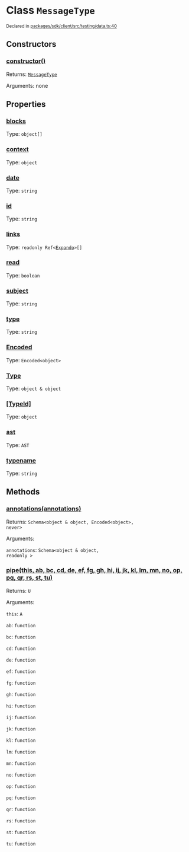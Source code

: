 # Class `MessageType`
<sub>Declared in [packages/sdk/client/src/testing/data.ts:40](https://github.com/dxos/dxos/blob/664e23dbe/packages/sdk/client/src/testing/data.ts#L40)</sub>




## Constructors
### [constructor()]()




Returns: <code>[MessageType](/api/@dxos/client/classes/MessageType)</code>

Arguments: none





## Properties
### [blocks](https://github.com/dxos/dxos/blob/664e23dbe/packages/sdk/client/src/testing/data.ts#L44)
Type: <code>object[]</code>



### [context](https://github.com/dxos/dxos/blob/664e23dbe/packages/sdk/client/src/testing/data.ts#L47)
Type: <code>object</code>



### [date](https://github.com/dxos/dxos/blob/664e23dbe/packages/sdk/client/src/testing/data.ts#L42)
Type: <code>string</code>



### [id]()
Type: <code>string</code>



### [links](https://github.com/dxos/dxos/blob/664e23dbe/packages/sdk/client/src/testing/data.ts#L45)
Type: <code>readonly Ref&lt;[Expando](/api/@dxos/client/interfaces/Expando)&gt;[]</code>



### [read](https://github.com/dxos/dxos/blob/664e23dbe/packages/sdk/client/src/testing/data.ts#L46)
Type: <code>boolean</code>



### [subject](https://github.com/dxos/dxos/blob/664e23dbe/packages/sdk/client/src/testing/data.ts#L43)
Type: <code>string</code>



### [type](https://github.com/dxos/dxos/blob/664e23dbe/packages/sdk/client/src/testing/data.ts#L41)
Type: <code>string</code>



### [Encoded]()
Type: <code>Encoded&lt;object&gt;</code>



### [Type]()
Type: <code>object & object</code>



### [[TypeId]]()
Type: <code>object</code>



### [ast]()
Type: <code>AST</code>



### [typename]()
Type: <code>string</code>




## Methods
### [annotations(annotations)]()




Returns: <code>Schema&lt;object & object, Encoded&lt;object&gt;, never&gt;</code>

Arguments: 

`annotations`: <code>Schema&lt;object & object, readonly &gt;</code>


### [pipe(this, ab, bc, cd, de, ef, fg, gh, hi, ij, jk, kl, lm, mn, no, op, pq, qr, rs, st, tu)]()




Returns: <code>U</code>

Arguments: 

`this`: <code>A</code>

`ab`: <code>function</code>

`bc`: <code>function</code>

`cd`: <code>function</code>

`de`: <code>function</code>

`ef`: <code>function</code>

`fg`: <code>function</code>

`gh`: <code>function</code>

`hi`: <code>function</code>

`ij`: <code>function</code>

`jk`: <code>function</code>

`kl`: <code>function</code>

`lm`: <code>function</code>

`mn`: <code>function</code>

`no`: <code>function</code>

`op`: <code>function</code>

`pq`: <code>function</code>

`qr`: <code>function</code>

`rs`: <code>function</code>

`st`: <code>function</code>

`tu`: <code>function</code>


